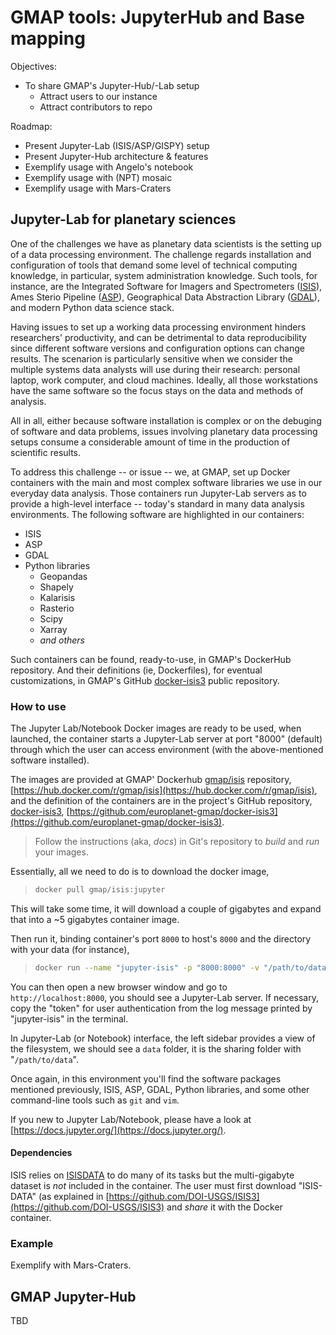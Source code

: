 # GMAP tools: JupyterHub and Base mapping

Objectives:

- To share GMAP's Jupyter-Hub/-Lab setup
  * Attract users to our instance
  * Attract contributors to repo

Roadmap:

- Present Jupyter-Lab (ISIS/ASP/GISPY) setup
- Present Jupyter-Hub architecture & features
- Exemplify usage with Angelo's notebook
- Exemplify usage with (NPT) mosaic
- Exemplify usage with Mars-Craters

## Jupyter-Lab for planetary sciences
[ISIS]: https://github.com/DOI-USGS/ISIS3
[ASP]: https://github.com/NeoGeographyToolkit/StereoPipeline
[GDAL]: https://gdal.org/
[docker-isis3]: https://github.com/europlanet-gmap/docker-isis3

One of the challenges we have as planetary data scientists is the setting up of a data processing environment.
The challenge regards installation and configuration of tools that demand some level of technical computing knowledge,
in particular, system administration knowledge.
Such tools, for instance, are the Integrated Software for Imagers and Spectrometers ([ISIS][]), Ames Sterio Pipeline ([ASP][]),
Geographical Data Abstraction Library ([GDAL][]), and modern Python data science stack.

Having issues to set up a working data processing environment hinders researchers' productivity, and can be detrimental
to data reproducibility since different software versions and configuration options can change results.
The scenarion is particularly sensitive when we consider the multiple systems data analysts will use during their research:
personal laptop, work computer, and cloud machines. Ideally, all those workstations have the same software so the focus
stays on the data and methods of analysis.

All in all, either because software installation is complex or on the debuging of software and data problems,
issues involving planetary data processing setups consume a considerable amount of time in the production
of scientific results.

To address this challenge -- or issue -- we, at GMAP, set up Docker containers with the main and most complex software
libraries we use in our everyday data analysis. Those containers run Jupyter-Lab servers as to provide a high-level
interface -- today's standard in many data analysis environments. The following software are highlighted in our containers:

- ISIS
- ASP
- GDAL
- Python libraries
  * Geopandas
  * Shapely
  * Kalarisis
  * Rasterio
  * Scipy
  * Xarray
  * _and others_

Such containers can be found, ready-to-use, in GMAP's DockerHub repository. And their definitions (ie, Dockerfiles),
for eventual customizations, in GMAP's GitHub [docker-isis3][] public repository.

### How to use 
[gmap/isis]: https://hub.docker.com/r/gmap/isis

The Jupyter Lab/Notebook Docker images are ready to be used, when launched, the container starts a Jupyter-Lab server
at port "8000" (default) through which the user can access environment (with the above-mentioned software installed).

The images are provided at GMAP' Dockerhub [gmap/isis][] repository, 
[https://hub.docker.com/r/gmap/isis](https://hub.docker.com/r/gmap/isis), 
and the definition of the containers are in the project's GitHub repository,
[docker-isis3][], [https://github.com/europlanet-gmap/docker-isis3](https://github.com/europlanet-gmap/docker-isis3).

> Follow the instructions (aka, *docs*) in Git's repository to *build* and *run* your images.

Essentially, all we need to do is to download the docker image,
> ```bash
> docker pull gmap/isis:jupyter
> ```

This will take some time, it will download a couple of gigabytes and expand that into a ~5 gigabytes container image.

Then run it, binding container's port `8000` to host's `8000` and the directory with your data (for instance),
> ```bash
> docker run --name "jupyter-isis" -p "8000:8000" -v "/path/to/data:/home/jovyan/data" gmap/isis:jupyter
> ```

You can then open a new browser window and go to `http://localhost:8000`, you should see a Jupyter-Lab server.
If necessary, copy the "token" for user authentication from the log message printed by "jupyter-isis" in the terminal.

In Jupyter-Lab (or Notebook) interface, the left sidebar provides a view of the filesystem, we should see a `data` folder,
it is the sharing folder with "`/path/to/data`".

Once again, in this environment you'll find the software packages mentioned previously, ISIS, ASP, GDAL, Python libraries,
and some other command-line tools such as `git` and `vim`.

If you new to Jupyter Lab/Notebook, please have a look at [https://docs.jupyter.org/](https://docs.jupyter.org/).


#### Dependencies
[ISISDATA]: https://github.com/DOI-USGS/ISIS3/blob/dev/README.md#The-ISIS-Data-Area

ISIS relies on [ISISDATA][] to do many of its tasks but the multi-gigabyte dataset is *not* included in the container.
The user must first download "ISIS-DATA" (as explained in [https://github.com/DOI-USGS/ISIS3](https://github.com/DOI-USGS/ISIS3) 
and *share* it with the Docker container.


### Example 

Exemplify with Mars-Craters.


## GMAP Jupyter-Hub

TBD
